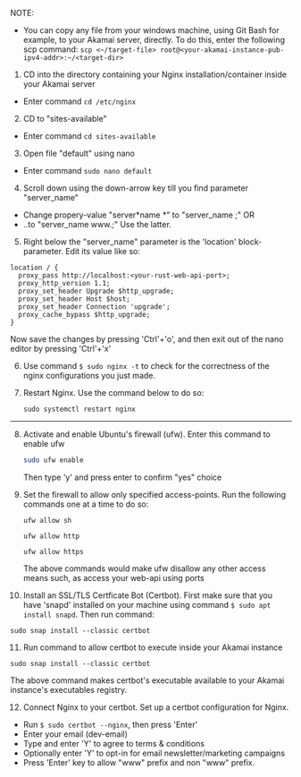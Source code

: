 NOTE:

- You can copy any file from your windows machine, using Git Bash for example, to your Akamai server, directly.
  To do this, enter the following scp command:
  `scp <~/target-file> root@<your-akamai-instance-pub-ipv4-addr>:~/<target-dir>`

1. CD into the directory containing your Nginx installation/container inside your Akamai server

- Enter command
  `cd /etc/nginx`

2. CD to "sites-available"

- Enter command
  `cd sites-available`

3. Open file "default" using nano

- Enter command
  `sudo nano default`

4. Scroll down using the down-arrow key till you find parameter "server_name"

- Change propery-value "server*name *" to "server_name <your-domain-name>;"
  OR
- ..to "server_name <your-domain-name> www.<your-domain-name>;"
  Use the latter.

5. Right below the "server_name" parameter is the 'location' block-parameter. Edit its value like so:

```
location / {
  proxy_pass http://localhost:<your-rust-web-api-port>;
  proxy_http_version 1.1;
  proxy_set_header Upgrade $http_upgrade;
  proxy_set_header Host $host;
  proxy_set_header Connection 'upgrade';
  proxy_cache_bypass $http_upgrade;
}
```

Now save the changes by pressing 'Ctrl'+'o', and then exit out of the nano editor by pressing 'Ctrl'+'x'

6. Use command `$ sudo nginx -t` to check for the correctness of the nginx configurations you just made.

7. Restart Nginx. Use the command below to do so:
   ```
   sudo systemctl restart nginx
   ```

---

8. Activate and enable Ubuntu's firewall (ufw). Enter this command to enable ufw

   ```sh
   sudo ufw enable
   ```

   Then type 'y' and press enter to confirm "yes" choice

9. Set the firewall to allow only specified access-points. Run the following commands one at a time to do so:

   ```
   ufw allow sh
   ```

   ```
   ufw allow http
   ```

   ```
   ufw allow https
   ```

   The above commands would make ufw disallow any other access means such, as access your web-api using ports

10. Install an SSL/TLS Certficate Bot (Certbot). First make sure that you have 'snapd' installed on your machine using command `$ sudo apt install snapd`. Then run command:

```
sudo snap install --classic certbot
```

11. Run command to allow certbot to execute inside your Akamai instance

```
sudo snap install --classic certbot
```

The above command makes certbot's executable available to your Akamai instance's executables registry.

12. Connect Nginx to your certbot. Set up a certbot configuration for Nginx.

- Run `$ sudo certbot --nginx`, then press 'Enter'
- Enter your email (dev-email)
- Type and enter 'Y' to agree to terms & conditions
- Optionally enter 'Y' to opt-in for email newsletter/marketing campaigns
- Press 'Enter' key to allow "www" prefix and non "www" prefix.
